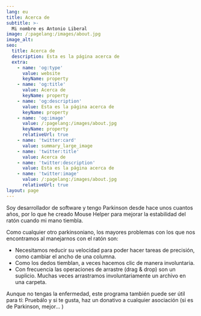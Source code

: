```yaml
---
lang: eu
title: Acerca de
subtitle: >-
  Mi nombre es Antonio Liberal
image: /:pagelang:/images/about.jpg
image_alt: 
seo:
  title: Acerca de
  description: Esta es la página acerca de
  extra:
    - name: 'og:type'
      value: website
      keyName: property
    - name: 'og:title'
      value: Acerca de
      keyName: property
    - name: 'og:description'
      value: Esta es la página acerca de
      keyName: property
    - name: 'og:image'
      value: /:pagelang:/images/about.jpg
      keyName: property
      relativeUrl: true
    - name: 'twitter:card'
      value: summary_large_image
    - name: 'twitter:title'
      value: Acerca de
    - name: 'twitter:description'
      value: Esta es la página acerca de
    - name: 'twitter:image'
      value: /:pagelang:/images/about.jpg
      relativeUrl: true
layout: page
---
```


Soy desarrollador de software y tengo Parkinson
      desde hace unos cuantos años, por lo que he creado Mouse Helper para
      mejorar la estabilidad del ratón cuando mi mano tiembla.

Como cualquier otro parkinsoniano, los mayores problemas con los que nos
      encontramos al manejarnos con el ratón son:

* Necesitamos reducir su velocidad para poder hacer tareas de precisión, como cambiar el ancho de una columna.
* Como los dedos tiemblan, a veces hacemos clic de manera involuntaria.
* Con frecuencia las operaciones de arrastre (drag &amp; drop) son un suplicio. Muchas veces arrastramos involuntariamente un archivo en una carpeta.

Aunque no tengas la enfermedad, este programa también puede ser útil para tí: Pruebálo y si te gusta, haz un donativo a cualquier asociación (si es de Parkinson, mejor... ) 
